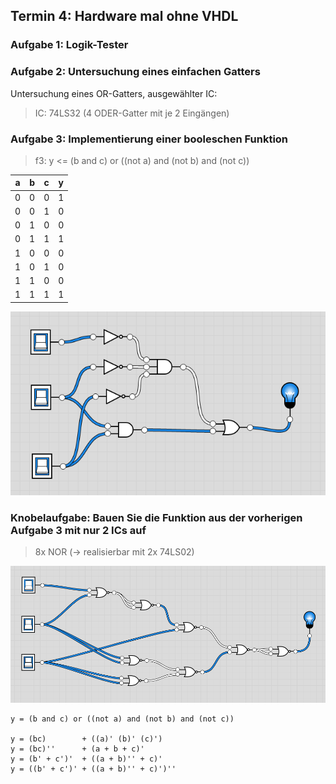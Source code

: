 ## Termin 4: Hardware mal ohne VHDL
### Aufgabe 1: Logik-Tester

### Aufgabe 2: Untersuchung eines einfachen Gatters
Untersuchung eines OR-Gatters, ausgewählter IC:
>IC: 74LS32 (4 ODER-Gatter mit je 2 Eingängen)

### Aufgabe 3: Implementierung einer booleschen Funktion

> f3: y <= (b and c) or ((not a) and (not b) and (not c))

| a | b | c | y |
|---|---|---|---|
| 0 | 0 | 0 | 1 |
| 0 | 0 | 1 | 0 |
| 0 | 1 | 0 | 0 |
| 0 | 1 | 1 | 1 |
| 1 | 0 | 0 | 0 |
| 1 | 0 | 1 | 0 |
| 1 | 1 | 0 | 0 |
| 1 | 1 | 1 | 1 |

![img.png](img.png)

### Knobelaufgabe: Bauen Sie die Funktion aus der vorherigen Aufgabe 3 mit nur 2 ICs auf
> 8x NOR (-> realisierbar mit 2x 74LS02)
> 
![img_1.png](img_1.png)

```
y = (b and c) or ((not a) and (not b) and (not c))

y = (bc)        + ((a)' (b)' (c)')
y = (bc)''      + (a + b + c)'
y = (b' + c')'  + ((a + b)'' + c)'
y = ((b' + c')' + ((a + b)'' + c)')''
```